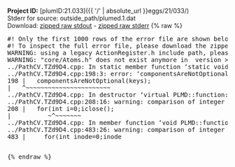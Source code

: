 **Project ID:** [plumID:21.033]({{ '/' | absolute_url }}eggs/21/033/)  
Stderr for source:  outside_path/plumed.1.dat   
Download: [zipped raw stdout](plumed.1.dat.plumed.stdout.txt.zip) - [zipped raw stderr](plumed.1.dat.plumed.stderr.txt.zip) 
{% raw %}
<pre>
#! Only the first 1000 rows of the error file are shown below
#! To inspect the full error file, please download the zipped raw stderr file above
WARNING: using a legacy ActionRegister.h include path, please use <<#include "core/ActionRegister.h">>
WARNING: "core/Atoms.h" does not exist anymore in  version >=2.10, you should change your code.
../PathCV.TZd9D4.cpp: In static member function ‘static void PLMD::function::PathCV::registerKeywords(PLMD::Keywords&)’:
../PathCV.TZd9D4.cpp:198:3: error: ‘componentsAreNotOptional’ was not declared in this scope
198 |   componentsAreNotOptional(keys);
|   ^~~~~~~~~~~~~~~~~~~~~~~~
../PathCV.TZd9D4.cpp: In destructor ‘virtual PLMD::function::PathCV::~PathCV()’:
../PathCV.TZd9D4.cpp:208:16: warning: comparison of integer expressions of different signedness: ‘int’ and ‘unsigned int’ [-Wsign-compare]
208 |   for(int i=0;i<mw_n_;++i){
|               ~^~~~~~
../PathCV.TZd9D4.cpp: In constructor ‘PLMD::function::PathCV::PathCV(const PLMD::ActionOptions&)’:
../PathCV.TZd9D4.cpp:236:16: warning: comparison of integer expressions of different signedness: ‘int’ and ‘unsigned int’ [-Wsign-compare]
236 |   for(int i=0;i<mw_n_;++i){
|               ~^~~~~~
../PathCV.TZd9D4.cpp:259:11: warning: comparison of integer expressions of different signedness: ‘int’ and ‘unsigned int’ [-Wsign-compare]
259 |       if(i==mw_id_) ifiles[i]->close();
|          ~^~~~~~~~
../PathCV.TZd9D4.cpp: In member function ‘void PLMD::function::PathCV::generatePath()’:
../PathCV.TZd9D4.cpp:483:26: warning: comparison of integer expressions of different signedness: ‘int’ and ‘unsigned int’ [-Wsign-compare]
483 |     for(int inode=0;inode<nnodes;inode++){
|                     ~~~~~^~~~~~~
../PathCV.TZd9D4.cpp: In member function ‘void PLMD::function::PathCV::readMultipleWalkers()’:
../PathCV.TZd9D4.cpp:941:16: warning: comparison of integer expressions of different signedness: ‘int’ and ‘unsigned int’ [-Wsign-compare]
941 |   for(int i=0;i<mw_n_;++i){
|               ~^~~~~~
../PathCV.TZd9D4.cpp:942:9: warning: comparison of integer expressions of different signedness: ‘int’ and ‘unsigned int’ [-Wsign-compare]
942 |     if(i==mw_id_) continue;
|        ~^~~~~~~~
../PathCV.TZd9D4.cpp:957:5: error: invalid use of incomplete type ‘class PLMD::Communicator’
957 |     comm.Barrier();
|     ^~~~
In file included from /home/runner/opt/include/plumed/function/../core/../tools/OFile.h:25,
from /home/runner/opt/include/plumed/function/../core/../tools/Log.h:25,
from /home/runner/opt/include/plumed/function/../core/Action.h:30,
from /home/runner/opt/include/plumed/function/../core/ActionWithValue.h:25,
from /home/runner/opt/include/plumed/function/Function.h:25,
from ../PathCV.TZd9D4.cpp:22:
/home/runner/opt/include/plumed/function/../core/../tools/FileBase.h:29:7: note: forward declaration of ‘class PLMD::Communicator’
29 | class Communicator;
|       ^~~~~~~~~~~~
../PathCV.TZd9D4.cpp:958:5: error: invalid use of incomplete type ‘class PLMD::Communicator’
958 |     multi_sim_comm.Barrier();
|     ^~~~~~~~~~~~~~
/home/runner/opt/include/plumed/function/../core/../tools/FileBase.h:29:7: note: forward declaration of ‘class PLMD::Communicator’
29 | class Communicator;
|       ^~~~~~~~~~~~
terminate called after throwing an instance of 'PLMD::Plumed::ExceptionError'
what():
(core/PlumedMain.cpp:1499) void PLMD::PlumedMain::load(const std::string&)
An error happened while executing command env PLUMED_ROOT='/home/runner/opt/lib/plumed' PLUMED_VERSION='2.10b' PLUMED_HTMLDIR='/home/runner/opt/share/doc/plumed' PLUMED_INCLUDEDIR='/home/runner/opt/include' PLUMED_PROGRAM_NAME='plumed' PLUMED_IS_INSTALLED='yes' "/home/runner/opt/lib/plumed"/scripts/mklib.sh -n -o ./../PathCV.2.10b.so ../PathCV.cpp

[fv-az1947-39:10477] *** Process received signal ***
[fv-az1947-39:10477] Signal: Aborted (6)
[fv-az1947-39:10477] Signal code:  (-6)
[fv-az1947-39:10477] [ 0] /lib/x86_64-linux-gnu/libc.so.6(+0x45330)[0x7f83b5e45330]
[fv-az1947-39:10477] [ 1] /lib/x86_64-linux-gnu/libc.so.6(pthread_kill+0x11c)[0x7f83b5e9eb2c]
[fv-az1947-39:10477] [ 2] /lib/x86_64-linux-gnu/libc.so.6(gsignal+0x1e)[0x7f83b5e4527e]
[fv-az1947-39:10477] [ 3] /lib/x86_64-linux-gnu/libc.so.6(abort+0xdf)[0x7f83b5e288ff]
[fv-az1947-39:10477] [ 4] /lib/x86_64-linux-gnu/libstdc++.so.6(+0xa5ff5)[0x7f83b62a5ff5]
[fv-az1947-39:10477] [ 5] /lib/x86_64-linux-gnu/libstdc++.so.6(+0xbb0da)[0x7f83b62bb0da]
[fv-az1947-39:10477] [ 6] /lib/x86_64-linux-gnu/libstdc++.so.6(_ZSt10unexpectedv+0x0)[0x7f83b62a5a55]
[fv-az1947-39:10477] [ 7] /lib/x86_64-linux-gnu/libstdc++.so.6(+0xa5a6f)[0x7f83b62a5a6f]
[fv-az1947-39:10477] [ 8] plumed(+0x146dd)[0x556a9a2e96dd]
[fv-az1947-39:10477] [ 9] /lib/x86_64-linux-gnu/libc.so.6(+0x2a1ca)[0x7f83b5e2a1ca]
[fv-az1947-39:10477] [10] /lib/x86_64-linux-gnu/libc.so.6(__libc_start_main+0x8b)[0x7f83b5e2a28b]
[fv-az1947-39:10477] [11] plumed(+0x15365)[0x556a9a2ea365]
[fv-az1947-39:10477] *** End of error message ***
</pre>
{% endraw %}
